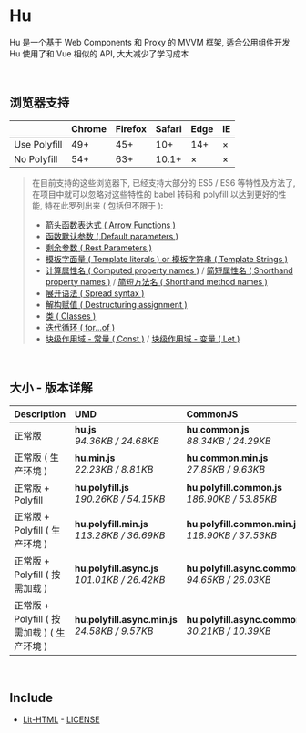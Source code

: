 # Hu
Hu 是一个基于 Web Components 和 Proxy 的 MVVM 框架, 适合公用组件开发<br>
Hu 使用了和 Vue 相似的 API, 大大减少了学习成本

<br>

## 浏览器支持

|              | Chrome | Firefox | Safari | Edge | IE |
| :-           | :-     | :-      | :-     | :-   | :- |
| Use Polyfill | 49+    | 45+     | 10+    | 14+  | ×  |
| No Polyfill  | 54+    | 63+     | 10.1+  | ×    | ×  |

> 在目前支持的这些浏览器下, 已经支持大部分的 ES5 / ES6 等特性及方法了,<br>
> 在项目中就可以忽略对这些特性的 babel 转码和 polyfill 以达到更好的性能, 特在此罗列出来 ( 包括但不限于 ): <br>
  > - [箭头函数表达式 ( Arrow Functions )](https://developer.mozilla.org/zh-CN/docs/Web/JavaScript/Reference/Functions/Arrow_functions)
  > - [函数默认参数 ( Default parameters )](https://developer.mozilla.org/zh-CN/docs/Web/JavaScript/Reference/Functions/Default_parameters)
  > - [剩余参数 ( Rest Parameters )](https://developer.mozilla.org/zh-CN/docs/Web/JavaScript/Reference/Functions/Rest_parameters)
  > - [模板字面量 ( Template literals ) or 模板字符串 ( Template Strings )](https://developer.mozilla.org/zh-CN/docs/Web/JavaScript/Reference/template_strings)
  > - [计算属性名 ( Computed property names )](https://developer.mozilla.org/zh-CN/docs/Web/JavaScript/Reference/Operators/Object_initializer#计算属性名) / [简短属性名 ( Shorthand property names )](https://developer.mozilla.org/zh-CN/docs/Web/JavaScript/Reference/Operators/Object_initializer#属性定义) / [简短方法名 ( Shorthand method names )](https://developer.mozilla.org/zh-CN/docs/Web/JavaScript/Reference/Operators/Object_initializer#方法定义)
  > - [展开语法 ( Spread syntax )](https://developer.mozilla.org/zh-CN/docs/Web/JavaScript/Reference/Operators/Spread_syntax)
  > - [解构赋值 ( Destructuring assignment )](https://developer.mozilla.org/zh-CN/docs/Web/JavaScript/Reference/Operators/Destructuring_assignment)
  > - [类 ( Classes )](https://developer.mozilla.org/zh-CN/docs/Web/JavaScript/Reference/Classes)
  > - [迭代循环 ( for...of )](https://developer.mozilla.org/zh-CN/docs/Web/JavaScript/Reference/Statements/for...of)
  > - [块级作用域 - 常量 ( Const )](https://developer.mozilla.org/zh-CN/docs/Web/JavaScript/Reference/Statements/const) / [块级作用域 - 变量 ( Let )](https://developer.mozilla.org/zh-CN/docs/Web/JavaScript/Reference/Statements/let)

<br>

## 大小 - 版本详解
| Description | UMD | CommonJS | ES Module |
| :- | :- | :- | :- |
| 正常版 | **hu.js**<br>*94.36KB / 24.68KB* | **hu.common.js**<br>*88.34KB / 24.29KB* | **hu.esm.js**<br>*88.33KB / 24.28KB* |
| 正常版 ( 生产环境 ) | **hu.min.js**<br>*22.23KB / 8.81KB* | **hu.common.min.js**<br>*27.85KB / 9.63KB* | **hu.esm.min.js**<br>*22.07KB / 8.74KB* |
| 正常版 + Polyfill | **hu.polyfill.js**<br>*190.26KB / 54.15KB* | **hu.polyfill.common.js**<br>*186.90KB / 53.85KB* | **hu.polyfill.esm.js**<br>*186.88KB / 53.83KB* |
| 正常版 + Polyfill ( 生产环境 ) | **hu.polyfill.min.js**<br>*113.28KB / 36.69KB* | **hu.polyfill.common.min.js**<br>*118.90KB / 37.53KB* | **hu.polyfill.esm.min.js**<br>*113.11KB / 36.63KB* |
| 正常版 + Polyfill ( 按需加载 ) | **hu.polyfill.async.js**<br>*101.01KB / 26.42KB* | **hu.polyfill.async.common.js**<br>*94.65KB / 26.03KB* | **hu.polyfill.async.esm.js**<br>*94.63KB / 26.01KB* |
| 正常版 + Polyfill ( 按需加载 ) ( 生产环境 ) | **hu.polyfill.async.min.js**<br>*24.58KB / 9.57KB* | **hu.polyfill.async.common.min.js**<br>*30.21KB / 10.39KB* | **hu.polyfill.async.esm.min.js**<br>*24.42KB / 9.50KB* |

<br>

## Include
  - [Lit-HTML](https://github.com/Polymer/lit-html) \- [LICENSE](https://github.com/Polymer/lit-html/blob/master/LICENSE)